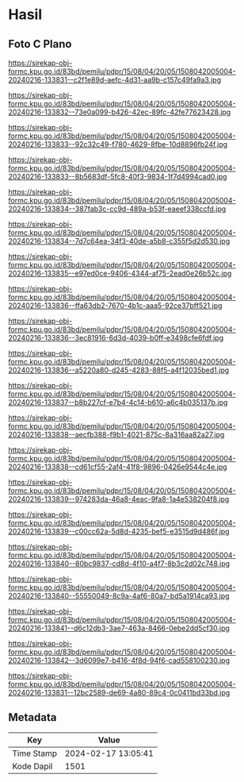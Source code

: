 # Hasil

## Foto C Plano

https://sirekap-obj-formc.kpu.go.id/83bd/pemilu/pdpr/15/08/04/20/05/1508042005004-20240216-133831--c2f1e89d-aefc-4d31-aa9b-c157c49fa9a3.jpg

https://sirekap-obj-formc.kpu.go.id/83bd/pemilu/pdpr/15/08/04/20/05/1508042005004-20240216-133832--73e0a099-b426-42ec-89fc-42fe77623428.jpg

https://sirekap-obj-formc.kpu.go.id/83bd/pemilu/pdpr/15/08/04/20/05/1508042005004-20240216-133833--92c32c49-f780-4629-8fbe-10d8896fb24f.jpg

https://sirekap-obj-formc.kpu.go.id/83bd/pemilu/pdpr/15/08/04/20/05/1508042005004-20240216-133833--8b5683df-5fc8-40f3-9834-1f7d4994cad0.jpg

https://sirekap-obj-formc.kpu.go.id/83bd/pemilu/pdpr/15/08/04/20/05/1508042005004-20240216-133834--387fab3c-cc9d-489a-b53f-eaeef338ccfd.jpg

https://sirekap-obj-formc.kpu.go.id/83bd/pemilu/pdpr/15/08/04/20/05/1508042005004-20240216-133834--7d7c64ea-34f3-40de-a5b8-c355f5d2d530.jpg

https://sirekap-obj-formc.kpu.go.id/83bd/pemilu/pdpr/15/08/04/20/05/1508042005004-20240216-133835--e97ed0ce-9406-4344-af75-2ead0e26b52c.jpg

https://sirekap-obj-formc.kpu.go.id/83bd/pemilu/pdpr/15/08/04/20/05/1508042005004-20240216-133836--ffa63db2-7670-4b1c-aaa5-92ce37bff521.jpg

https://sirekap-obj-formc.kpu.go.id/83bd/pemilu/pdpr/15/08/04/20/05/1508042005004-20240216-133836--3ec81916-6d3d-4039-b0ff-e3498cfe6fdf.jpg

https://sirekap-obj-formc.kpu.go.id/83bd/pemilu/pdpr/15/08/04/20/05/1508042005004-20240216-133836--a5220a80-d245-4283-88f5-a4f12035bed1.jpg

https://sirekap-obj-formc.kpu.go.id/83bd/pemilu/pdpr/15/08/04/20/05/1508042005004-20240216-133837--b8b227cf-e7b4-4c14-b610-a6c4b035137b.jpg

https://sirekap-obj-formc.kpu.go.id/83bd/pemilu/pdpr/15/08/04/20/05/1508042005004-20240216-133838--aecfb388-f9b1-4021-875c-8a316aa82a27.jpg

https://sirekap-obj-formc.kpu.go.id/83bd/pemilu/pdpr/15/08/04/20/05/1508042005004-20240216-133838--cd61cf55-2af4-41f8-9896-0426e9544c4e.jpg

https://sirekap-obj-formc.kpu.go.id/83bd/pemilu/pdpr/15/08/04/20/05/1508042005004-20240216-133839--974283da-46a8-4eac-9fa8-1a4e538204f8.jpg

https://sirekap-obj-formc.kpu.go.id/83bd/pemilu/pdpr/15/08/04/20/05/1508042005004-20240216-133839--c00cc62a-5d8d-4235-bef5-e3515d9d486f.jpg

https://sirekap-obj-formc.kpu.go.id/83bd/pemilu/pdpr/15/08/04/20/05/1508042005004-20240216-133840--80bc9837-cd8d-4f10-a4f7-8b3c2d02c748.jpg

https://sirekap-obj-formc.kpu.go.id/83bd/pemilu/pdpr/15/08/04/20/05/1508042005004-20240216-133840--55550049-8c9a-4af6-80a7-bd5a1914ca93.jpg

https://sirekap-obj-formc.kpu.go.id/83bd/pemilu/pdpr/15/08/04/20/05/1508042005004-20240216-133841--d6c12db3-3ae7-463a-8466-0ebe2dd5cf30.jpg

https://sirekap-obj-formc.kpu.go.id/83bd/pemilu/pdpr/15/08/04/20/05/1508042005004-20240216-133842--3d6099e7-b416-4f8d-94f6-cad558100230.jpg

https://sirekap-obj-formc.kpu.go.id/83bd/pemilu/pdpr/15/08/04/20/05/1508042005004-20240216-133831--12bc2589-de69-4a80-89c4-0c0411bd33bd.jpg


## Metadata

| Key        | Value               |
| ---------- | ------------------- |
| Time Stamp | 2024-02-17 13:05:41 |
| Kode Dapil | 1501                |



